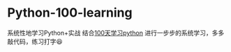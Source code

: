 # Python-100-learning
系统性地学习Python+实战
结合[100天学习python](https://github.com/jackfrued/Python-100-Days)
进行一步步的系统学习，多多敲代码，练习打字😆
